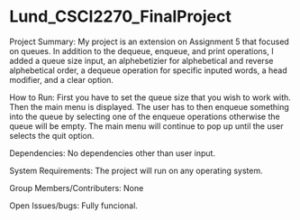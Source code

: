 # Lund_CSCI2270_FinalProject

Project Summary:
My project is an extension on Assignment 5 that focused on queues. 
In addition to the dequeue, enqueue, and print operations, I added 
a queue size input, an alphebetizier for alphebetical and reverse 
alphebetical order, a dequeue operation for specific inputed 
words, a head modifier, and a clear option.

How to Run:
First you have to set the queue size that you wish to work with. 
Then the main menu is displayed. The user has to then enqueue 
something into the queue by selecting one of the enqueue 
operations otherwise the queue will be empty. The main menu will
continue to pop up until the user selects the quit option.

Dependencies:
No dependencies other than user input.

System Requirements:
The project will run on any operating system.

Group Members/Contributers:
None

Open Issues/bugs:
Fully funcional.
